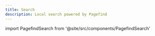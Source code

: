 ```yaml
---
title: Search
description: Local search powered by Pagefind
---
```


import PagefindSearch from '@site/src/components/PagefindSearch'

<PagefindSearch />
